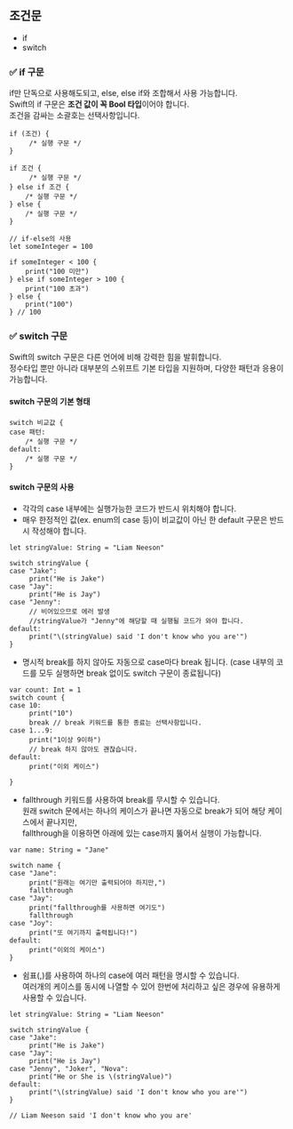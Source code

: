 ## 조건문
* if
* switch

### ✅ if 구문
if만 단독으로 사용해도되고, else, else if와 조합해서 사용 가능합니다.  
Swift의 if 구문은 **조건 값이 꼭 Bool 타입**이어야 합니다.  
조건을 감싸는 소괄호는 선택사항입니다.

~~~Swift~~~
if (조건) {
     /* 실행 구문 */
}

if 조건 {
     /* 실행 구문 */
} else if 조건 {
    /* 실행 구문 */
} else {
    /* 실행 구문 */
}
~~~
~~~Swift~~~
// if-else의 사용
let someInteger = 100

if someInteger < 100 {
    print("100 미만")
} else if someInteger > 100 {
    print("100 초과")
} else {
    print("100")
} // 100
~~~

### ✅ switch 구문
Swift의 switch 구문은 다른 언어에 비해 강력한 힘을 발휘합니다.  
정수타입 뿐만 아니라 대부분의 스위프트 기본 타입을 지원하며, 다양한 패턴과 응용이 가능합니다.  

#### switch 구문의 기본 형태
~~~Swift~~~
switch 비교값 {
case 패턴:
    /* 실행 구문 */
default:
    /* 실행 구문 */
}
~~~

#### switch 구문의 사용

* 각각의 case 내부에는 실행가능한 코드가 반드시 위치해야 합니다.
* 매우 한정적인 값(ex. enum의 case 등)이 비교값이 아닌 한 default 구문은 반드시 작성해야 합니다.
~~~Swift~~~
let stringValue: String = "Liam Neeson"

switch stringValue {
case "Jake":
     print("He is Jake")
case "Jay":
     print("He is Jay")
case "Jenny":
     // 비어있으므로 에러 발생
     //stringValue가 "Jenny"에 해당할 때 실행될 코드가 와야 합니다.
default:
     print("\(stringValue) said 'I don't know who you are'")
}
~~~

* 명시적 break를 하지 않아도 자동으로 case마다 break 됩니다. (case 내부의 코드를 모두 실행하면 break 없이도 switch 구문이 종료됩니다)
~~~Swift~~~
var count: Int = 1
switch count {
case 10: 
     print("10")
     break // break 키워드를 통한 종료는 선택사항입니다.
case 1...9:
     print("1이상 9이하")
     // break 하지 않아도 괜찮습니다.
default:
     print("이외 케이스")
     
}
~~~

* fallthrough 키워드를 사용하여 break를 무시할 수 있습니다.  
원래 switch 문에서는 하나의 케이스가 끝나면 자동으로 break가 되어 해당 케이스에서 끝나지만,   
fallthrough을 이용하면 아래에 있는 case까지 뚫어서 실행이 가능합니다.
~~~Swift~~~
var name: String = "Jane"

switch name {
case "Jane":
     print("원래는 여기만 출력되어야 하지만,")
     fallthrough
case "Jay":
     print("fallthrough를 사용하면 여기도")
     fallthrough
case "Joy":
     print("또 여기까지 출력됩니다!")
default:
     print("이외의 케이스")
}
~~~

* 쉼표(,)를 사용하여 하나의 case에 여러 패턴을 명시할 수 있습니다.  
여러개의 케이스를 동시에 나열할 수 있어 한번에 처리하고 싶은 경우에 유용하게 사용할 수 있습니다.
~~~Swift~~~
let stringValue: String = "Liam Neeson"

switch stringValue {
case "Jake":
     print("He is Jake")
case "Jay":
     print("He is Jay")
case "Jenny", "Joker", "Nova":
     print("He or She is \(stringValue)")
default:
     print("\(stringValue) said 'I don't know who you are'")
}

// Liam Neeson said 'I don't know who you are'
~~~
